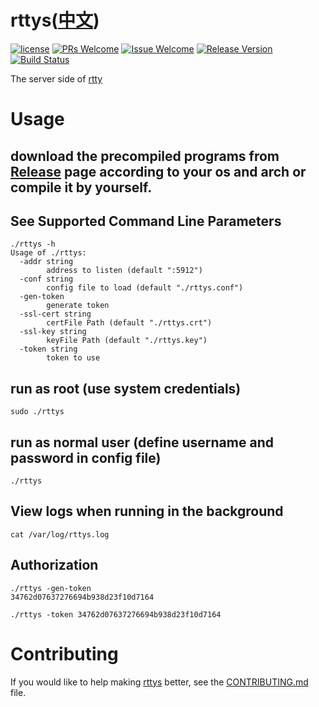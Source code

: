 # rttys([中文](/README_ZH.md))

[1]: https://img.shields.io/badge/license-LGPL2-brightgreen.svg?style=plastic
[2]: /LICENSE
[3]: https://img.shields.io/badge/PRs-welcome-brightgreen.svg?style=plastic
[4]: https://github.com/zhaojh329/rttys/pulls
[5]: https://img.shields.io/badge/Issues-welcome-brightgreen.svg?style=plastic
[6]: https://github.com/zhaojh329/rttys/issues/new
[7]: https://img.shields.io/badge/release-2.9.2-blue.svg?style=plastic
[8]: https://github.com/zhaojh329/rttys/releases
[9]: https://travis-ci.org/zhaojh329/rttys.svg?branch=master
[10]: https://travis-ci.org/zhaojh329/rttys

[![license][1]][2]
[![PRs Welcome][3]][4]
[![Issue Welcome][5]][6]
[![Release Version][7]][8]
[![Build Status][9]][10]

The server side of [rtty](https://github.com/zhaojh329/rtty)

# Usage
## download the precompiled programs from [Release](https://github.com/zhaojh329/rttys/releases) page according to your os and arch or compile it by yourself.

## See Supported Command Line Parameters

    ./rttys -h
    Usage of ./rttys:
      -addr string
            address to listen (default ":5912")
      -conf string
            config file to load (default "./rttys.conf")
      -gen-token
            generate token
      -ssl-cert string
            certFile Path (default "./rttys.crt")
      -ssl-key string
            keyFile Path (default "./rttys.key")
      -token string
            token to use

## run as root (use system credentials)

    sudo ./rttys

## run as normal user (define username and password in config file)

    ./rttys

## View logs when running in the background

    cat /var/log/rttys.log

## Authorization

    ./rttys -gen-token
    34762d07637276694b938d23f10d7164

    ./rttys -token 34762d07637276694b938d23f10d7164

# Contributing
If you would like to help making [rttys](https://github.com/zhaojh329/rttys) better,
see the [CONTRIBUTING.md](https://github.com/zhaojh329/rttys/blob/master/CONTRIBUTING.md) file.
